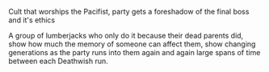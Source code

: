 Cult that worships the Pacifist, party gets a foreshadow of the final boss and it's ethics

A group of lumberjacks who only do it because their dead parents did, show how much the memory of someone can affect them, show changing generations as the party runs into them again and again large spans of time between each Deathwish run.